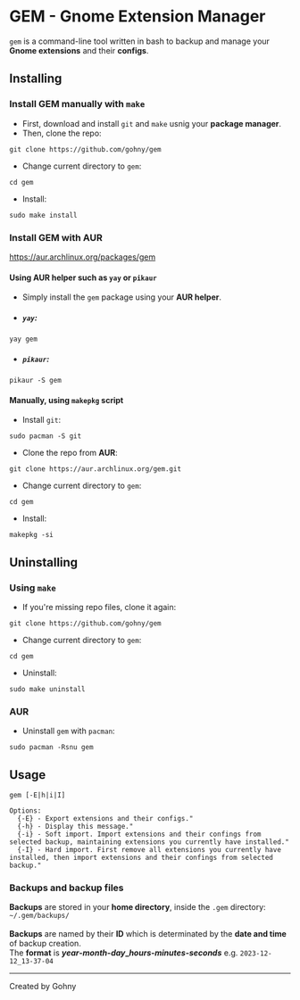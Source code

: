 # GEM - Gnome Extension Manager
`gem` is a command-line tool written in bash to backup and manage your **Gnome extensions** and their **configs**.
## Installing
### Install GEM manually with `make`
- First, download and install `git` and `make` usnig your **package manager**.
- Then, clone the repo:
```
git clone https://github.com/gohny/gem
```
- Change current directory to `gem`:
```
cd gem
```
- Install:
```
sudo make install
```
### Install GEM with AUR
https://aur.archlinux.org/packages/gem
#### Using AUR helper such as `yay` or `pikaur`
- Simply install the `gem` package using your **AUR helper**.
- ##### `yay`:
```
yay gem
```
- ##### `pikaur`:
```
pikaur -S gem
```
#### Manually, using `makepkg` script
- Install `git`:
```
sudo pacman -S git
```
- Clone the repo from **AUR**:
```
git clone https://aur.archlinux.org/gem.git
```
- Change current directory to `gem`:
```
cd gem
```
- Install:
```
makepkg -si
```
## Uninstalling
### Using `make`
- If you're missing repo files, clone it again:
```
git clone https://github.com/gohny/gem
```
- Change current directory to `gem`:
```
cd gem
```
- Uninstall:
```
sudo make uninstall
```
### AUR
- Uninstall `gem` with `pacman`:
```
sudo pacman -Rsnu gem
```
## Usage
```
gem [-E|h|i|I]

Options:
  {-E} - Export extensions and their configs."
  {-h} - Display this message."
  {-i} - Soft import. Import extensions and their confings from selected backup, maintaining extensions you currently have installed."
  {-I} - Hard import. First remove all extensions you currently have installed, then import extensions and their confings from selected backup."
```
### Backups and backup files
**Backups** are stored in your **home directory**, inside the `.gem` directory: `~/.gem/backups/` <br> <br>
**Backups** are named by their **ID** which is determinated by the **date and time** of backup creation. <br>
The **format** is ***year*-*month*-*day*_*hours*-*minutes*-*seconds*** e.g. `2023-12-12_13-37-04`
***
Created by Gohny
